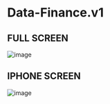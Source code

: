 # Data-Finance.v1
## FULL SCREEN
![image](https://user-images.githubusercontent.com/107072477/236802121-8c487615-a15e-4b12-a057-d79f0efced35.png)
## IPHONE SCREEN
![image](https://user-images.githubusercontent.com/107072477/236802299-58cd41f8-02db-4c8c-8d01-5d0b99d45a85.png)
